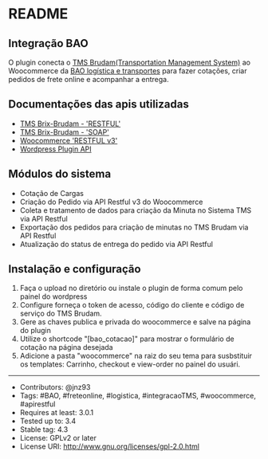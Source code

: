 # README

## Integração BAO
O plugin conecta o [TMS Brudam(Transportation Management System)](https://www.brudam.com.br/) ao Woocommerce da [BAO logística e transportes](https://bao.com.br) para fazer cotações, criar pedidos de frete online e acompanhar a entrega.

## Documentações das apis utilizadas
* [TMS Brix-Brudam - 'RESTFUL'](https://brix.brudam.com.br/docs/)
* [TMS Brix-Brudam - 'SOAP'](https://brix.ws.brudam.com.br/docs/soap)
* [Woocommerce 'RESTFUL v3'](https://woocommerce.github.io/woocommerce-rest-api-docs/)
* [Wordpress Plugin API](https://codex.wordpress.org/Plugin_API)

## Módulos do sistema
* Cotação de Cargas
* Criação do Pedido via API Restful v3 do Woocommerce
* Coleta e tratamento de dados para criação da Minuta no Sistema TMS via API Restful
* Exportação dos pedidos para criação de minutas no TMS Brudam via API Restful
* Atualização do status de entrega do pedido via API Restful

## Instalação e configuração
1) Faça o upload no diretório ou instale o plugin de forma comum pelo painel do wordpress
2) Configure forneça o token de acesso, código do cliente e código de serviço do TMS Brudam.
3) Gere as chaves publica e privada do woocommerce e salve na página do plugin
4) Utilize o shortcode "[bao_cotacao]" para mostrar o formulário de cotação na página desejada
5) Adicione a pasta "woocommerce" na raiz do seu tema para susbstituir os templates: Carrinho, checkout e view-order no painel do usuári.

-----------

* Contributors: @jnz93
* Tags: #BAO, #freteonline, #logistica, #integracaoTMS, #woocommerce, #apirestful
* Requires at least: 3.0.1
* Tested up to: 3.4
* Stable tag: 4.3
* License: GPLv2 or later
* License URI: http://www.gnu.org/licenses/gpl-2.0.html

